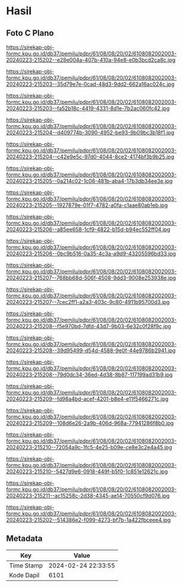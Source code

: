 # Hasil

## Foto C Plano

https://sirekap-obj-formc.kpu.go.id/db37/pemilu/pdpr/61/08/08/20/02/6108082002003-20240223-215202--e28e004a-407b-410a-94e8-e0b3bcd2ca8c.jpg

https://sirekap-obj-formc.kpu.go.id/db37/pemilu/pdpr/61/08/08/20/02/6108082002003-20240223-215203--35d79e7e-0cad-48d3-9dd2-662a16ac024c.jpg

https://sirekap-obj-formc.kpu.go.id/db37/pemilu/pdpr/61/08/08/20/02/6108082002003-20240223-215203--fa52b18c-4419-4331-8d1e-7b2ac060fc42.jpg

https://sirekap-obj-formc.kpu.go.id/db37/pemilu/pdpr/61/08/08/20/02/6108082002003-20240223-215204--d409774b-3090-4952-be93-9b09bc3b18f1.jpg

https://sirekap-obj-formc.kpu.go.id/db37/pemilu/pdpr/61/08/08/20/02/6108082002003-20240223-215204--c42e9e5c-97d0-4044-8ce2-4174bf3b9b25.jpg

https://sirekap-obj-formc.kpu.go.id/db37/pemilu/pdpr/61/08/08/20/02/6108082002003-20240223-215205--0a214c02-1c06-481b-aba4-17b3db34ee3e.jpg

https://sirekap-obj-formc.kpu.go.id/db37/pemilu/pdpr/61/08/08/20/02/6108082002003-20240223-215205--1927879e-01f7-4782-a0fa-c1aae80ab1eb.jpg

https://sirekap-obj-formc.kpu.go.id/db37/pemilu/pdpr/61/08/08/20/02/6108082002003-20240223-215206--a85ee658-1cf9-4822-b15d-b94ec552ff04.jpg

https://sirekap-obj-formc.kpu.go.id/db37/pemilu/pdpr/61/08/08/20/02/6108082002003-20240223-215206--0bc9b516-0a35-4c3a-a9d9-43205596bd33.jpg

https://sirekap-obj-formc.kpu.go.id/db37/pemilu/pdpr/61/08/08/20/02/6108082002003-20240223-215207--768bb68d-506f-4508-9dd3-9008e253938e.jpg

https://sirekap-obj-formc.kpu.go.id/db37/pemilu/pdpr/61/08/08/20/02/6108082002003-20240223-215207--7cec2ff1-a2a3-403c-9c80-4911b95700d3.jpg

https://sirekap-obj-formc.kpu.go.id/db37/pemilu/pdpr/61/08/08/20/02/6108082002003-20240223-215208--f5e970bd-7dfd-43d7-9b03-6e32c0f28f9c.jpg

https://sirekap-obj-formc.kpu.go.id/db37/pemilu/pdpr/61/08/08/20/02/6108082002003-20240223-215208--39d95499-d54d-4588-9e0f-44e9786b2941.jpg

https://sirekap-obj-formc.kpu.go.id/db37/pemilu/pdpr/61/08/08/20/02/6108082002003-20240223-215208--79d0dc34-36ed-4d38-8b87-117199ad31b9.jpg

https://sirekap-obj-formc.kpu.go.id/db37/pemilu/pdpr/61/08/08/20/02/6108082002003-20240223-215209--fd98a4bd-acef-4201-b8e4-e11f5466271c.jpg

https://sirekap-obj-formc.kpu.go.id/db37/pemilu/pdpr/61/08/08/20/02/6108082002003-20240223-215209--108d6e26-2a9b-406d-968a-77941286f8b0.jpg

https://sirekap-obj-formc.kpu.go.id/db37/pemilu/pdpr/61/08/08/20/02/6108082002003-20240223-215210--72054a9c-1fc5-4e25-b09e-ce8e3c2e4a45.jpg

https://sirekap-obj-formc.kpu.go.id/db37/pemilu/pdpr/61/08/08/20/02/6108082002003-20240223-215210--5427d9e6-0918-449f-b5f0-1c851e12621c.jpg

https://sirekap-obj-formc.kpu.go.id/db37/pemilu/pdpr/61/08/08/20/02/6108082002003-20240223-215211--ac15258c-2d38-4345-ae14-70550cf9d076.jpg

https://sirekap-obj-formc.kpu.go.id/db37/pemilu/pdpr/61/08/08/20/02/6108082002003-20240223-215202--514386e2-f099-4273-bf7b-1a422fbceee4.jpg


## Metadata

| Key        | Value               |
| ---------- | ------------------- |
| Time Stamp | 2024-02-24 22:33:55 |
| Kode Dapil | 6101                |



